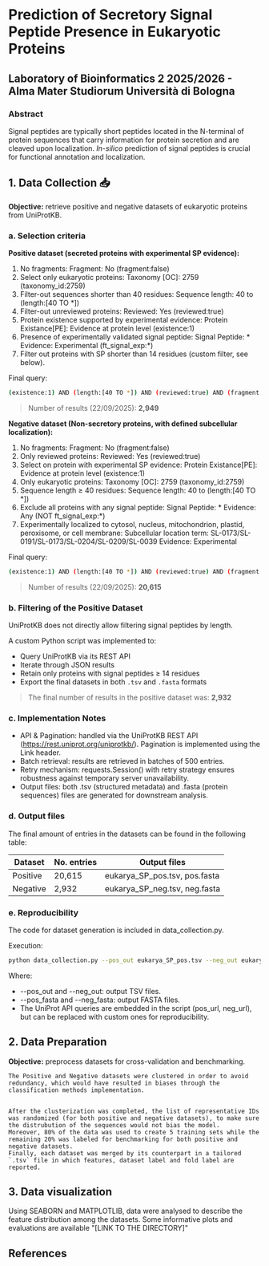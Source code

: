 # Prediction of Secretory Signal Peptide Presence in Eukaryotic Proteins
## Laboratory of Bioinformatics 2 2025/2026 -  Alma Mater Studiorum Università di Bologna

### Abstract
Signal peptides are typically short peptides located in the N-terminal of protein sequences that carry information for protein secretion and are cleaved upon localization. *In-silico* prediction of signal peptides is crucial for functional annotation and localization. 

## 1. Data Collection 📥
**Objective:** retrieve positive and negative datasets of eukaryotic proteins from UniProtKB.

### a. Selection criteria

**Positive dataset (secreted proteins with experimental SP evidence):**
  1. No fragments: Fragment: No (fragment:false)
  2. Select only eukaryotic proteins: Taxonomy [OC]: 2759 (taxonomy_id:2759)
  3. Filter-out sequences shorter than 40 residues: Sequence length: 40 to (length:[40 TO *])
  4. Filter-out unreviewed proteins: Reviewed: Yes (reviewed:true)
  5. Protein existence supported by experimental evidence: Protein Existance[PE]: Evidence at protein level (existence:1)
  6. Presence of experimentally validated signal peptide: Signal Peptide: * Evidence: Experimental (ft_signal_exp:*)
  7. Filter out proteins with SP shorter than 14 residues (custom filter, see below).

Final query: 
```bash
(existence:1) AND (length:[40 TO *]) AND (reviewed:true) AND (fragment:false) AND (taxonomy_id:2759) AND (ft_signal_exp:*)
```

 > Number of results (22/09/2025): **2,949**

**Negative dataset (Non-secretory proteins, with defined subcellular localization):**
  1. No fragments: Fragment: No (fragment:false)
  2. Only reviewed proteins: Reviewed: Yes (reviewed:true)
  3. Select on protein with experimental SP evidence: Protein Existance[PE]: Evidence at protein level (existence:1)
  4. Only eukaryotic proteins: Taxonomy [OC]: 2759 (taxonomy_id:2759)
  5. Sequence length ≥ 40 residues: Sequence length: 40 to (length:[40 TO *])
  6. Exclude all proteins with any signal peptide: Signal Peptide: * Evidence: Any (NOT ft_signal_exp:*)
  7. Experimentally localized to cytosol, nucleus, mitochondrion, plastid, peroxisome, or cell membrane: Subcellular location term: SL-0173/SL-0191/SL-0173/SL-0204/SL-0209/SL-0039 Evidence: Experimental

Final query: 
```bash
(existence:1) AND (length:[40 TO *]) AND (reviewed:true) AND (fragment:false) AND (taxonomy_id:2759) NOT (ft_signal:*) AND ((cc_scl_term_exp:SL-0091) OR (cc_scl_term_exp:SL-0191) OR (cc_scl_term_exp:SL-0173) OR (cc_scl_term_exp:SL-0204) OR (cc_scl_term_exp:SL-0209) OR (cc_scl_term_exp:SL-0039))
```

 > Number of results (22/09/2025): **20,615**

### b. Filtering of the Positive Dataset
UniProtKB does not directly allow filtering signal peptides by length.

A custom Python script was implemented to:  
- Query UniProtKB via its REST API  
- Iterate through JSON results  
- Retain only proteins with signal peptides ≥ 14 residues  
- Export the final datasets in both `.tsv` and `.fasta` formats  
  
 > The final number of results in the positive dataset was: **2,932**

### c. Implementation Notes

- API & Pagination: handled via the UniProtKB REST API (https://rest.uniprot.org/uniprotkb/). Pagination is implemented using the Link header.
- Batch retrieval: results are retrieved in batches of 500 entries.
- Retry mechanism: requests.Session() with retry strategy ensures robustness against temporary server unavailability.
- Output files: both .tsv (structured metadata) and .fasta (protein sequences) files are generated for downstream analysis.
	
### d. Output files
  The final amount of entries in the datasets can be found in the following table:
  
  | Dataset | No. entries | Output files |
  | ------------- | ------------- | ------------- |
  | Positive  | 20,615  | eukarya_SP_pos.tsv, pos.fasta |
  | Negative  | 2,932  | eukarya_SP_neg.tsv, neg.fasta |

### e. Reproducibility
The code for dataset generation is included in data_collection.py.

Execution:

```bash 
python data_collection.py --pos_out eukarya_SP_pos.tsv --neg_out eukarya_SP_neg.tsv --pos_fasta pos.fasta --neg_fasta neg.fasta
```

Where:
- --pos_out and --neg_out: output TSV files.
- --pos_fasta and --neg_fasta: output FASTA files.
- The UniProt API queries are embedded in the script (pos_url, neg_url), but can be replaced with custom ones for reproducibility.
  
## 2. Data Preparation
**Objective:** preprocess datasets for cross-validation and benchmarking.

	The Positive and Negative datasets were clustered in order to avoid redundancy, which would have resulted in biases through the classification methods implementation. 

	
	After the clusterization was completed, the list of representative IDs was randomized (for both positive and negative datasets), to make sure the distrubution of the sequences would not bias the model. 
	Moreover, 80% of the data was used to create 5 training sets while the remaining 20% was labeled for benchmarking for both positive and negative datasets.
	Finally, each dataset was merged by its counterpart in a tailored `.tsv` file in which features, dataset label and fold label are reported. 

## 3. Data visualization
Using SEABORN and MATPLOTLIB, data were analysed to describe the feature distribution among the datasets.
Some informative plots and evaluations are available "[LINK TO THE DIRECTORY]"
## References 
